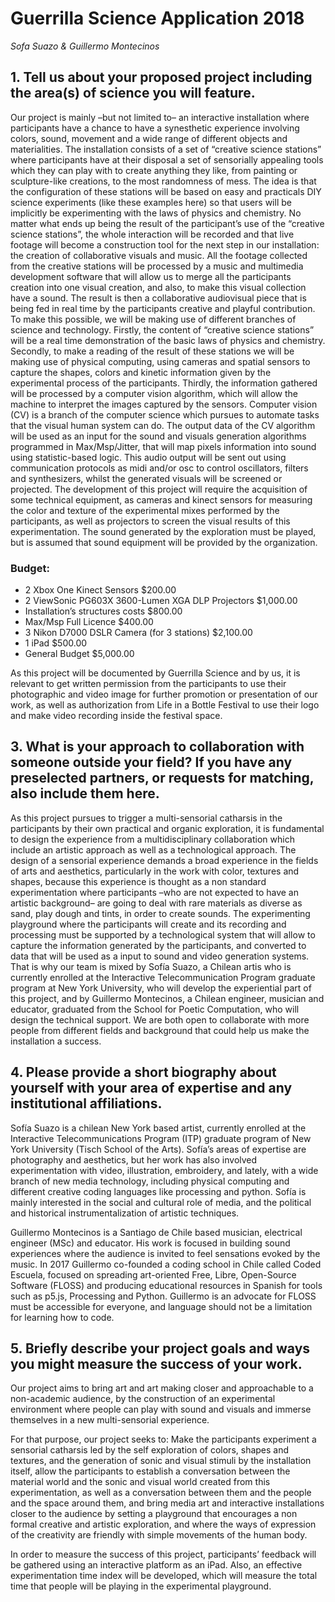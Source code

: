 # Guerrilla Science Application 2018
*Sofa Suazo & Guillermo Montecinos*

## 1. Tell us about your proposed project including the area(s) of science you will feature.

Our project is mainly –but not limited to– an interactive installation where participants have a chance to have a synesthetic experience involving colors, sound, movement and a wide range of different objects and materialities. The installation consists of a set of “creative science stations” where participants have at their disposal a set of sensorially appealing tools which they can play with to create anything they like, from painting or sculpture-like creations, to the most randomness of mess. The idea is that the configuration of these stations will be based on easy and practicals DIY science experiments (like these examples here) so that users will be implicitly be experimenting with the laws of physics and chemistry. No matter what ends up being the result of the participant’s use of the “creative science stations”, the whole interaction will be recorded and that live footage will become a construction tool for the next step in our installation: the creation of collaborative visuals and music. All the footage collected from the creative stations will be processed by a music and multimedia development software that will allow us to merge all the participants creation into one visual creation, and also, to make this visual collection have a sound. The result is then a collaborative audiovisual piece that is being fed in real time by the participants creative and playful contribution. 
To make this possible, we will be making use of different branches of science and technology. Firstly, the content of “creative science stations” will be  a real time demonstration of the basic laws of physics and chemistry.  Secondly, to make a reading of the result of these stations we will be making use of physical computing, using cameras and spatial sensors to capture the shapes, colors and kinetic information given by the experimental process of the participants. Thirdly, the information gathered will be processed by a computer vision algorithm, which will allow the machine to interpret the images captured by the sensors. Computer vision (CV) is a branch of the computer science which pursues to automate tasks that the visual human system can do. The output data of the CV algorithm will be used as an input for the sound and visuals generation algorithms programmed in Max/Msp/Jitter, that will map pixels information into sound using statistic-based logic. This audio output will be sent out using communication protocols as midi and/or osc to control oscillators, filters and synthesizers, whilst the generated visuals will be screened or projected.
The development of this project will require the acquisition of some technical equipment, as cameras and kinect sensors for measuring the color and texture of the experimental mixes performed by the participants, as well as projectors to screen the visual results of this experimentation. The sound generated by the exploration must be played, but is assumed that sound equipment will be provided by the organization.<br>
### Budget:
- 2 Xbox One Kinect Sensors						$200.00
- 2 ViewSonic PG603X 3600-Lumen XGA DLP Projectors	$1,000.00
- Installation’s structures costs						$800.00
- Max/Msp Full Licence							$400.00
- 3 Nikon D7000 DSLR Camera	(for 3 stations)			$2,100.00
- 1 iPad										$500.00
- General Budget								$5,000.00<br>

As this project will be documented by Guerrilla Science and by us, it is relevant to get written permission from the participants to use their photographic and video image for further promotion or presentation of our work, as well as authorization from Life in a Bottle Festival to use their logo and make video recording inside the festival space.

## 3. What is your approach to collaboration with someone outside your field? If you have any preselected partners, or requests for matching, also include them here. 
As this project pursues to trigger a multi-sensorial catharsis in the participants by their own practical and organic exploration, it is fundamental to design the experience from a multidisciplinary collaboration which include an artistic approach as well as a technological approach. The design of a sensorial experience demands a broad experience in the fields of arts and aesthetics, particularly in the work with color, textures and shapes, because this experience is thought as a non standard experimentation where participants –who are not expected to have an artistic background– are going to deal with rare materials as diverse as sand, play dough and tints, in order to create sounds. The experimenting playground where the participants will create and its recording and processing must be supported by a technological system that will allow to capture the information generated by the participants, and converted to data that will be used as a input to sound and video generation systems.
That is why our team is mixed by Sofía Suazo, a Chilean artis who is currently enrolled at the Interactive Telecommunication Program graduate program at New York University, who will develop the experiential part of this project, and by Guillermo Montecinos, a Chilean engineer, musician and educator, graduated from the School for Poetic Computation, who will design the technical support. We are both open to collaborate with more people from different fields and background that could help us make the installation a success. 


## 4. Please provide a short biography about yourself with your area of expertise and any institutional affiliations.
Sofía Suazo is a chilean New York based artist, currently enrolled at the Interactive Telecommunications Program (ITP) graduate program of New York University (Tisch School of the Arts). Sofía’s areas of expertise are photography and aesthetics, but her work has also involved experimentation with video, illustration, embroidery, and lately, with a wide branch of new media technology, including physical computing and different creative coding languages like processing and python. Sofía is mainly interested in the social and cultural role of media, and the political and historical instrumentalization of artistic techniques.  

Guillermo Montecinos is a Santiago de Chile based musician, electrical engineer (MSc) and educator. His work is focused in building sound experiences where the audience is invited to feel sensations evoked by the music. In 2017 Guillermo co-founded a coding school in Chile called Coded Escuela, focused on spreading art-oriented Free, Libre, Open-Source Software (FLOSS) and producing educational resources in Spanish for tools such as p5.js, Processing and Python. Guillermo is an advocate for FLOSS must be accessible for everyone, and language should not be a limitation for learning how to code.

## 5. Briefly describe your project goals and ways you might measure the success of your work.
Our project aims to bring art and art making closer and approachable to a non-academic audience, by the construction of an experimental environment where people can play with sound and visuals and immerse themselves in a new multi-sensorial experience. 

For that purpose, our project seeks to:
Make the participants experiment a sensorial catharsis led by the self exploration of colors, shapes and textures, and the generation of sonic and visual stimuli by the installation itself,
allow the participants to establish a conversation between the material world and the sonic and visual world created from this experimentation, as well as a conversation between them and the people and the space around them, and
bring media art and interactive installations closer to the audience by setting a playground that encourages a non formal creative and artistic exploration, and where the ways of expression of the creativity are friendly with simple movements of the human body.

In order to measure the success of this project, participants’ feedback will be gathered using an interactive platform as an iPad. Also, an effective experimentation time index will be developed, which will measure the total time that people will be playing in the experimental playground.


